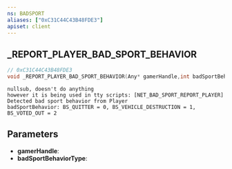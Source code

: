 ```yaml
---
ns: BADSPORT
aliases: ["0xC31C44C43B48FDE3"]
apiset: client
---
```

## _REPORT_PLAYER_BAD_SPORT_BEHAVIOR

```c
// 0xC31C44C43B48FDE3
void _REPORT_PLAYER_BAD_SPORT_BEHAVIOR(Any* gamerHandle,int badSportBehaviorType);
```

```
nullsub, doesn't do anything
however it is being used in tty scripts: [NET_BAD_SPORT_REPORT_PLAYER] Detected bad sport behavior from Player
badSportBehavior: BS_QUITTER = 0, BS_VEHICLE_DESTRUCTION = 1, BS_VOTED_OUT = 2
```

## Parameters
* **gamerHandle**:
* **badSportBehaviorType**:



